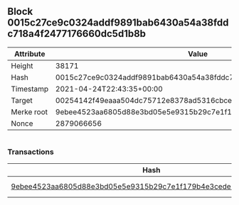 ## Block 0015c27ce9c0324addf9891bab6430a54a38fddc718a4f2477176660dc5d1b8b

Attribute | Value
--- | ---
Height | 38171
Hash | 0015c27ce9c0324addf9891bab6430a54a38fddc718a4f2477176660dc5d1b8b
Timestamp | 2021-04-24T22:43:35+00:00
Target | 00254142f49eaaa504dc75712e8378ad5316cbcead634704b3734b6271167cc4
Merke root | 9ebee4523aa6805d88e3bd05e5e9315b29c7e1f179b4e3cede13dcd58f3a1804
Nonce | 2879066656

```

```

### Transactions

Hash | Amount
--- | ---
[9ebee4523aa6805d88e3bd05e5e9315b29c7e1f179b4e3cede13dcd58f3a1804](9ebee4523aa6805d88e3bd05e5e9315b29c7e1f179b4e3cede13dcd58f3a1804.md) | 10.00000000 SKEPTI 
